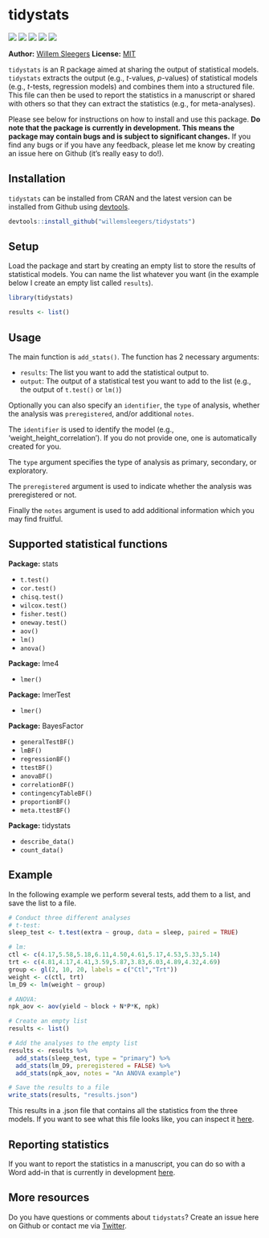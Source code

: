 
<!-- README.md is generated from README.Rmd. Please edit that file -->

# tidystats

<!-- badges: start -->

[![](https://www.r-pkg.org/badges/version/tidystats?color=green)](https://cran.r-project.org/package=tidystats)
[![](http://cranlogs.r-pkg.org/badges/grand-total/tidystats?color=green)](https://cran.r-project.org/package=tidystats)
[![](http://cranlogs.r-pkg.org/badges/last-month/tidystats?color=green)](https://cran.r-project.org/package=tidystats)
[![](http://cranlogs.r-pkg.org/badges/last-week/tidystats?color=green)](https://cran.r-project.org/package=tidystats)
[![](https://img.shields.io/badge/doi-10.5281/zenodo.4041859-blue.svg)](https://doi.org/10.5281/zenodo.4041859)
<!-- badges: end -->

**Author:** [Willem Sleegers](https://www.willemsleegers.com/)
**License:** [MIT](https://opensource.org/licenses/MIT)

`tidystats` is an R package aimed at sharing the output of statistical
models. `tidystats` extracts the output (e.g., *t*-values, *p*-values)
of statistical models (e.g., *t*-tests, regression models) and combines
them into a structured file. This file can then be used to report the
statistics in a manuscript or shared with others so that they can
extract the statistics (e.g., for meta-analyses).

Please see below for instructions on how to install and use this
package. **Do note that the package is currently in development. This
means the package may contain bugs and is subject to significant
changes.** If you find any bugs or if you have any feedback, please let
me know by creating an issue here on Github (it’s really easy to do!).

## Installation

`tidystats` can be installed from CRAN and the latest version can be
installed from Github using
[devtools](https://github.com/r-lib/devtools).

``` r
devtools::install_github("willemsleegers/tidystats")
```

## Setup

Load the package and start by creating an empty list to store the
results of statistical models. You can name the list whatever you want
(in the example below I create an empty list called `results`).

``` r
library(tidystats)

results <- list()
```

## Usage

The main function is `add_stats()`. The function has 2 necessary
arguments:

-   `results`: The list you want to add the statistical output to.
-   `output`: The output of a statistical test you want to add to the
    list (e.g., the output of `t.test()` or `lm()`)

Optionally you can also specify an `identifier`, the `type` of analysis,
whether the analysis was `preregistered`, and/or additional `notes`.

The `identifier` is used to identify the model (e.g.,
‘weight_height_correlation’). If you do not provide one, one is
automatically created for you.

The `type` argument specifies the type of analysis as primary,
secondary, or exploratory.

The `preregistered` argument is used to indicate whether the analysis
was preregistered or not.

Finally the `notes` argument is used to add additional information which
you may find fruitful.

## Supported statistical functions

**Package:** stats

-   `t.test()`
-   `cor.test()`
-   `chisq.test()`
-   `wilcox.test()`
-   `fisher.test()`
-   `oneway.test()`
-   `aov()`
-   `lm()`
-   `anova()`

**Package:** lme4

-   `lmer()`

**Package:** lmerTest

-   `lmer()`

**Package:** BayesFactor

-   `generalTestBF()`
-   `lmBF()`
-   `regressionBF()`
-   `ttestBF()`
-   `anovaBF()`
-   `correlationBF()`
-   `contingencyTableBF()`
-   `proportionBF()`
-   `meta.ttestBF()`

**Package:** tidystats

-   `describe_data()`
-   `count_data()`

## Example

In the following example we perform several tests, add them to a list,
and save the list to a file.

``` r
# Conduct three different analyses
# t-test:
sleep_test <- t.test(extra ~ group, data = sleep, paired = TRUE)

# lm:
ctl <- c(4.17,5.58,5.18,6.11,4.50,4.61,5.17,4.53,5.33,5.14)
trt <- c(4.81,4.17,4.41,3.59,5.87,3.83,6.03,4.89,4.32,4.69)
group <- gl(2, 10, 20, labels = c("Ctl","Trt"))
weight <- c(ctl, trt)
lm_D9 <- lm(weight ~ group)

# ANOVA:
npk_aov <- aov(yield ~ block + N*P*K, npk)

# Create an empty list
results <- list()

# Add the analyses to the empty list
results <- results %>%
  add_stats(sleep_test, type = "primary") %>%
  add_stats(lm_D9, preregistered = FALSE) %>%
  add_stats(npk_aov, notes = "An ANOVA example")

# Save the results to a file
write_stats(results, "results.json")
```

This results in a .json file that contains all the statistics from the
three models. If you want to see what this file looks like, you can
inspect it
[here](https://github.com/WillemSleegers/tidystats/blob/master/inst/results.json).

## Reporting statistics

If you want to report the statistics in a manuscript, you can do so with
a Word add-in that is currently in development
[here](https://github.com/WillemSleegers/tidystats-Word-add-in).

## More resources

Do you have questions or comments about `tidystats`? Create an issue
here on Github or contact me via
[Twitter](https://twitter.com/willemsleegers).

